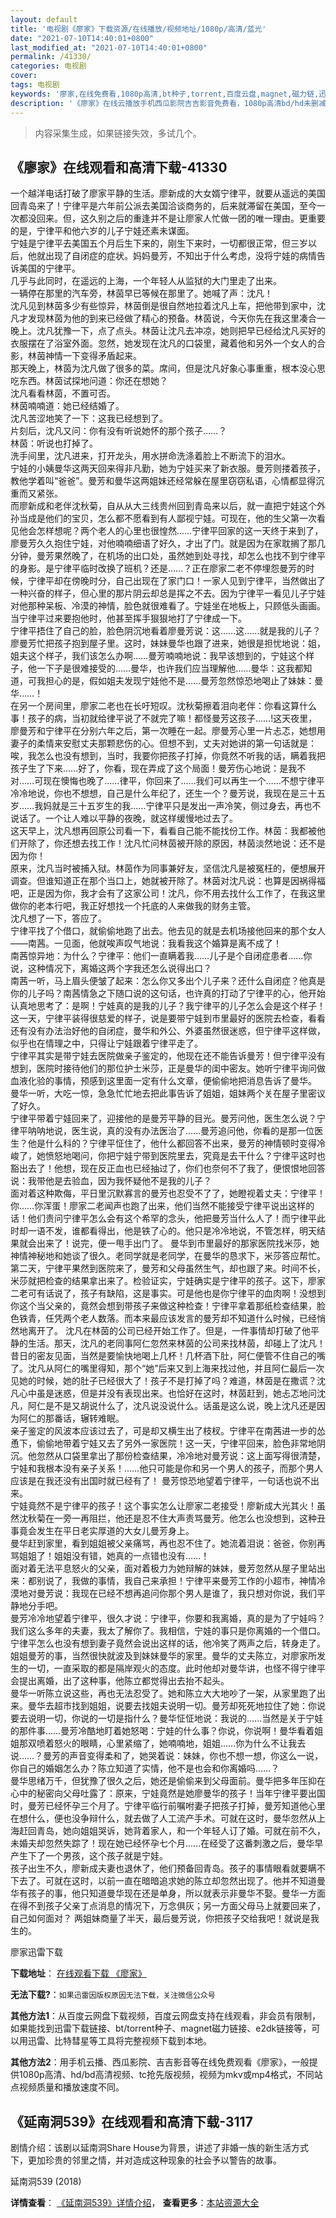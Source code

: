 ```yaml
---
layout: default
title: '电视剧《廖家》下载资源/在线播放/视频地址/1080p/高清/蓝光'
date: "2021-07-10T14:40:01+0800"
last_modified_at: "2021-07-10T14:40:01+0800"
permalink: /41330/
categories: 电视剧
cover:
tags: 电视剧
keywords: '廖家,在线免费看,1080p高清,bt种子,torrent,百度云盘,magnet,磁力链,迅雷下载资源'
description: '《廖家》在线云播放手机西瓜影院吉吉影音免费看，1080p高清bd/hd未删减完整版和tc抢先枪版，mkv/mp4格式，附带bt/torrent种子、magnet/磁力链、百度云盘、网盘资源迅雷下载链接'
---
```


>内容采集生成，如果链接失效，多试几个。


## 《廖家》在线观看和高清下载-41330

一个越洋电话打破了廖家平静的生活。廖新成的大女婿宁律平，就要从遥远的美国回青岛来了！宁律平是六年前公派去美国洽谈商务的，后来就滞留在美国，至今一次都没回来。但，这久别之后的重逢并不是让廖家人忙做一团的唯一理由。更重要的是，宁律平和他六岁的儿子宁娃还素未谋面。<br />宁娃是宁律平去美国五个月后生下来的，刚生下来时，一切都很正常，但三岁以后，他就出现了自闭症的症状。妈妈曼芳，不知出于什么考虑，没将宁娃的病情告诉美国的宁律平。<br />几乎与此同时，在遥远的上海，一个年轻人从监狱的大门里走了出来。<br />一辆停在那里的汽车旁，林茵早已等候在那里了。她喊了声：沈凡！<br />沈凡见到林茵多少有些惊异，林茵倒是很自然地拉着沈凡上车，把他带到家中，沈凡才发现林茵为他的到来已经做了精心的预备。林茵说，今天你先在我这里凑合一晚上。沈凡犹豫一下，点了点头。林茵让沈凡去冲凉，她则把早已经给沈凡买好的衣服摆在了浴室外面。忽然，她发现在沈凡的口袋里，藏着他和另外一个女人的合影，林茵神情一下变得矛盾起来。<br />那天晚上，林茵为沈凡做了很多的菜。席间，但是沈凡好象心事重重，根本没心思吃东西。林茵试探地问道：你还在想她？<br />沈凡看看林茵，不置可否。<br />林茵喃喃道：她已经结婚了。<br />沈凡苦涩地笑了一下：这我已经想到了。<br />片刻后，沈凡又问：你有没有听说她怀的那个孩子&hellip;…？<br />林茵：听说也打掉了。<br />洗手间里，沈凡进来，打开龙头，用水拼命洗涤着脸上不断流下的泪水。<br />宁娃的小姨曼华这两天回来得非凡勤，她为宁娃买来了新衣服。曼芳则搂着孩子，教他学着叫&ldquo;爸爸”。曼芳和曼华这两姐妹还经常躲在屋里窃窃私语，心情都显得沉重而又紧张。<br />而廖新成和老伴沈秋菊，自从从大三线贵州回到青岛来以后，就一直把宁娃这个外孙当成是他们的宝贝，怎么都不愿看到有人鄙视宁娃。可现在，他的生父第一次看见他会怎样想呢？两个老人的心里也很惶然&hellip;…宁律平回家的这一天终于来到了，廖曼芳久久抱住宁娃，对他喃喃细语了好久，才出了门。就是因为在家耽搁了那几分钟，曼芳果然晚了，在机场的出口处，虽然她到处寻找，却怎么也找不到宁律平的身影。是宁律平临时改换了班机？还是&hellip;…？正在廖家二老不停埋怨曼芳的时候，宁律平却在傍晚时分，自己出现在了家门口！一家人见到宁律平，当然做出了一种兴奋的样子，但心里的那片阴云却总是挥之不去。因为宁律平一看见儿子宁娃对他那种呆板、冷漠的神情，脸色就很难看了。宁娃坐在地板上，只顾低头画画。当宁律平过来要抱他时，他甚至挥手狠狠地打了宁律成一下。<br />宁律平捂住了自己的脸，脸色阴沉地看着廖曼芳说：这……这&hellip;…就是我的儿子？<br />廖曼芳忙把孩子抱到屋子里。这时，妹妹曼华也跟了进来，她很是担忧地说：姐，姐夫这个样子，我们该怎么办啊……曼芳喃喃地说：我早该想到的，宁娃这个样子，他一下子是很难接受的……曼华，也许我们应当理解他……曼华：这我都知道，可我担心的是，假如姐夫发现宁娃他不是&hellip;…曼芳忽然惊恐地喝止了妹妹：曼华&hellip;…！<br />在另一个房间里，廖家二老也在长吁短叹。沈秋菊擦着泪向老伴：你看这算什么事！孩子的病，当初就给律平说了不就完了嘛！都怪曼芳这孩子……!这天夜里，廖曼芳和宁律平在分别六年之后，第一次睡在一起。廖曼芳心里一片忐忑，她想用妻子的柔情来安慰丈夫那颗悲伤的心。但想不到，丈夫对她讲的第一句话就是：唉，我怎么也没有想到，当时，我要你把孩子打掉，你竟然不听我的话，瞒着我把孩子生了下来……好了，你看，现在弄成了这个局面！曼芳伤心地说：是我不对&hellip;…可现在懊悔也晚了……律平，你回来了&hellip;…我们可以再生一个&hellip;…不想宁律平冷冷地说，你也不想想，自己是什么年纪了，还生一个？曼芳说，我现在是三十五岁……我妈就是三十五岁生的我&hellip;…宁律平只是发出一声冷笑，侧过身去，再也不说话了。一个让人难以平静的夜晚，就这样缓慢地过去了。<br />这天早上，沈凡想再回原公司看一下，看看自己能不能找份工作。林茵：我都被他们开除了，你还想去找工作！沈凡忙问林茵被开除的原因，林茵淡然地说：还不是因为你！<br />原来，沈凡当时被捕入狱。林茵作为同事兼好友，坚信沈凡是被冤枉的，便想展开调查。但谁知道正在那个当口上，她就被开除了。林茵对沈凡说：也算是因祸得福吧，正是因为你，我才会有了这家公司！沈凡，你不用去找什么工作了，在我这里做你的老本行吧，我正好想找一个托底的人来做我的财务主管。<br />沈凡想了一下，答应了。<br />宁律平找了个借口，就偷偷地跑了出去。他去见的就是去机场接他回来的那个女人&mdash;—南茜。一见面，他就唉声叹气地说：我看我这个婚算是离不成了！<br />南茜惊异地：为什么？宁律平：他们一直瞒着我&hellip;…儿子是个自闭症患者&hellip;…你说，这种情况下，离婚这两个字我还怎么说得出口？<br />南茜一听，马上眉头便皱了起来：怎么你又多出个儿子来？还什么自闭症？他真是你的儿子吗？南茜情急之下随口说的这句话，也许真的打动了宁律平的心，他开始认真地思考了：是啊！宁娃真的是我的儿子？我宁律平的儿子怎么会是这个样子！<br />这一天，宁律平装得很慈爱的样子，说是要带宁娃到市里最好的医院去检查，看看还有没有办法治好他的自闭症，曼华和外公、外婆虽然很迷惑，但宁律平这样做，似乎也在情理之中，只得让宁娃跟着宁律平走了。<br />宁律平其实是带宁娃去医院做亲子鉴定的，他现在还不能告诉曼芳！但宁律平没有想到，医院时接待他们的那位护士米莎，正是曼华的闺中密友。她听宁律平询问做血液化验的事情，预感到这里面一定有什么文章，便偷偷地把消息告诉了曼华。<br />曼华一听，大吃一惊，急急忙忙地去把此事告诉了姐姐，姐妹两个关在屋子里密议了好久。<br />宁律平带着宁娃回来了，迎接他的是曼芳平静的目光。曼芳问他，医生怎么说？宁律平呐呐地说，医生说，真的没有办法医治了&hellip;…曼芳追问他，你看的是那一位医生？他是什么科的？宁律平怔住了，他什么都回答不出来，曼芳的神情顿时变得冷峻了，她愤怒地喝问，你把宁娃宁带到医院里去，究竟是去干什么？宁律平这时也豁出去了！他想，现在反正血也已经抽过了，你们也奈何不了我了，便恨恨地回答说：我带他是去验血，因为我怀疑他不是我的儿子？<br />面对着这种欺侮，平日里沉默寡言的曼芳也忍受不了了，她瞪视着丈夫：宁律平！你……你浑蛋！廖家二老闻声也跑了出来，他们当然不能接受宁律平说出这样的话！他们责问宁律平怎么会有这个希罕的念头，他把曼芳当什么人了！而宁律平此时却一语不发，谁都看得出，他是铁了心的。他只是冷冷地说，不管怎样，明天结果就会出来了！说完，便一甩手出门了。 曼华到市里最好的那家医院找米莎，她神情神秘地和她谈了很久。老同学就是老同学，在曼华的恳求下，米莎答应帮忙。<br />第二天，宁律平果然到医院来了，曼芳和父母虽然生气，却也跟了来。时间不长，米莎就把检查的结果拿出来了。检验证实，宁娃确实是宁律平的孩子。这下，廖家二老可有话说了，孩子有缺陷，这是事实。可是他也是你宁律平的血肉啊！没想到你这个当父亲的，竟然会想到带孩子来做这种检查！宁律平拿着那纸检查结果，脸色铁青，任凭两个老人数落。而本来最应该发言的曼芳却不知道什么时候，已经悄然地离开了。 沈凡在林茵的公司已经开始工作了。但是，一件事情却打破了他平静的生活。那天，沈凡的老同事阿仁忽然来林茵的公司来找林茵，却碰上了沈凡！<br />昔日的密友见面，当然是要愉快地喝上几杯！几杯酒下肚，阿仁便管不住自己的嘴了。沈凡从阿仁的嘴里得知，那个“她&rdquo;后来又到上海来找过他，并且阿仁最后一次见她的时候，她的肚子已经很大了！孩子不是打掉了吗？难道，林茵是在撒谎？沈凡心中虽是迷惑，但是并没有表现出来。也恰好在这时，林茵赶到，她忐忑地问沈凡，阿仁是不是又胡说什么了，沈凡说没说什么。话虽是这么说，晚上沈凡还是因为阿仁的那番话，辗转难眠。<br />亲子鉴定的风波本应该过去了，可是却又横生出了枝杈。宁律平在南茜进一步的怂恿下，偷偷地带着宁娃又去了另外一家医院！这一天，宁律平回来，脸色非常地阴沉。他忽然从口袋里拿出了那份检查结果，冷冷地对曼芳说：这上面写得很清楚，宁娃和我根本没有亲子关系！……他只可能是你和另一个男人的孩子，而那个男人应该是在我还没有出国时就已经有了！ 曼芳惊恐地望着宁律平，一句话也说不出来。<br />宁娃竟然不是宁律平的孩子！这个事实怎么让廖家二老接受！廖新成大光其火！虽然沈秋菊在一旁一再阻拦，他还是忍不住大声责骂曼芳。他怎么也没想到，这种丑事竟会发生在平日老实厚道的大女儿曼芳身上。<br />曼华赶到家里，看到姐姐被父亲痛骂，再也忍不住了。她流着泪说：爸爸，你别再骂姐姐了！姐姐没有错，她真的一点错也没有&hellip;…！<br />面对着无法平息怒火的父亲，面对着极力为她辩解的妹妹，曼芳忽然从屋子里站出来：都别说了，我做的事情，我自己来承担！宁律平来曼芳工作的小超市，神情冷漠地对曼芳说：我现在已经不想再追问你那个男人是谁了，我只想对你说，我们平静地分手吧。<br />曼芳冷冷地望着宁律平，很久才说：宁律平，你要和我离婚，真的是为了宁娃吗？我们这么多年的夫妻，我太了解你了。我相信，宁娃的事只是你离婚的一个借口。<br />宁律平怎么也没有想到妻子竟然会说出这样的话，他冷笑了两声之后，转身走了。<br />姐姐曼芳的事，当然很快就波及到妹妹曼华的家里。曼华的丈夫陈立，对廖家所发生的一切，一直采取的都是隔岸观火的态度。此时他却对曼华讲，也怪不得宁律平会提出离婚，出了这种事，他陈立都觉得出去抬不起头。<br />曼华一听陈立说这些，再也无法忍受了。她和陈立大大地吵了一架，从家里跑了出来。曼华去超市找到姐姐，说要去找姐夫说明一切。曼芳却死死地拉住了她：你说要去说明一切，你说的一切是指什么？曼华怔怔地说：我说的&hellip;…当然是关于宁娃的那件事&hellip;…曼芳冷酷地盯着她怒喝：宁娃的什么事？你说，你说啊！曼华看着姐姐那双喷着怒火的眼睛，心里紧缩了，她喃喃地，姐姐&hellip;…你为什么不让我去说……？曼芳的声音变得柔和了，她哭着说：妹妹，你也不想一想，你这么一说，你自己的婚姻怎么办？陈立知道了实情，他不是也会和你离婚吗……？<br />曼华思绪万千，但犹豫了很久之后，她还是偷偷来到父母面前。曼华把多年压抑在心中的秘密向父母吐露了：原来，宁娃竟然是她廖曼华的孩子！当年宁律平要出国时，曼芳已经怀孕三个月了。宁律平临行前嘱咐妻子把孩子打掉，曼芳知道他心里在想什么，便也没争辩什么，就去做了人工流产手术。可就在这时，曼华忽然从上海赶回青岛，她向姐姐哭诉，她背着家人，和一个年轻人订了婚。可就在前不久，未婚夫却忽然失踪了！现在她已经怀孕七个月……在经受了这番刺激之后，曼华早产生下了一个男孩，这个孩子就是宁娃。<br />孩子出生不久，廖新成夫妻也退休了，他们预备回青岛。孩子的事情眼看就要瞒不下去了。可就在这时，以前一直在暗暗追求她的陈立却忽然出现了。他并不知道曼华有孩子的事，他只知道曼华现在还是单身，所以就表示非曼华不娶。曼华一方面在得不到孩子父亲丁点消息的情况下，万念俱灰；另一方面父母马上就要回来了，自己如何面对？ 两姐妹商量了半天，最后曼芳说，你把孩子交给我吧！就说是我生的。


廖家迅雷下载

**下载地址**： [在线观看下载 《廖家》](https://www.993dy.com//vod-detail-id-10973.html) 


**无法下载?**：`如果迅雷因版权原因无法下载，关注微信公众号 `

**其他方法1**：从百度云网盘下载视频，百度云网盘支持在线观看，非会员有限制，如果能找到迅雷下载链接、bt/torrent种子、magnet磁力链接、e2dk链接等，可以用迅雷、比特彗星等工具将完整视频下载到本地。

**其他方法2**：用手机云播、西瓜影院、吉吉影音等在线免费观看《廖家》，一般提供1080p高清、hd/bd高清视频、tc抢先版视频，视频为mkv或mp4格式，不同站点视频质量和播放速度不同。


## 《延南洞539》在线观看和高清下载-3117

剧情介绍：该剧以延南洞Share House为背景，讲述了非婚一族的新生活方式下，更加珍贵的邻里之情，并对造成这种现象的社会予以警告的故事。


延南洞539 (2018)

**详情查看**： [《延南洞539》详情介绍](/movie/3117/)， **查看更多**：[本站资源大全](/movie/t/all/)

